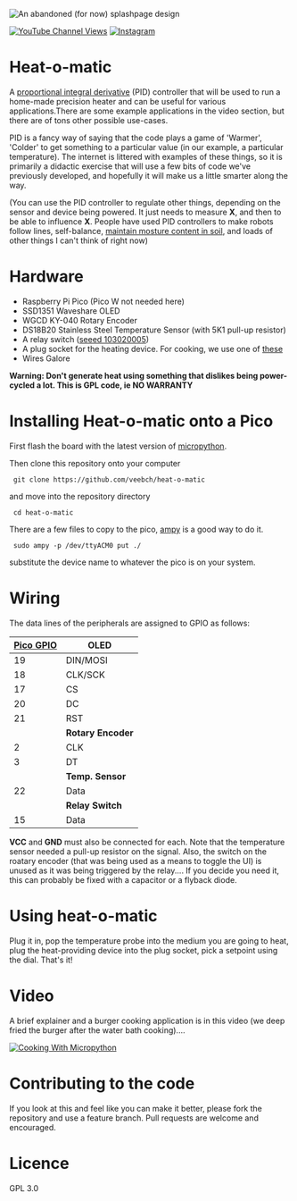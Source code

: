 ![An abandoned (for now) splashpage design](/heatomatic.jpg)

[![YouTube Channel Views](https://img.shields.io/youtube/channel/views/UCz5BOU9J9pB_O0B8-rDjCWQ?label=YouTube&style=social)](https://www.youtube.com/channel/UCz5BOU9J9pB_O0B8-rDjCWQ) [![Instagram](https://img.shields.io/badge/Instagram-E4405F?style=social&logo=instagram&logoColor=black)](https://www.instagram.com/v_e_e_b/)

# Heat-o-matic

A [proportional integral derivative](https://en.wikipedia.org/wiki/PID_controller) (PID) controller that will be used to run a home-made precision heater and can be useful for various applications.There are some example applications in the video section, but there are of tons other possible use-cases. 

PID is a fancy way of saying that the code plays a game of 'Warmer', 'Colder' to get something to a particular value (in our example, a particular temperature). The internet is littered with examples of these things, so it is primarily a didactic exercise that will use a few bits of code we've previously developed, and hopefully it will make us a little smarter along the way.

(You can use the PID controller to regulate other things, depending on the sensor and device being powered. It just needs to measure **X**, and then to be able to influence **X**. People have used PID controllers to make robots follow lines, self-balance, [maintain mosture content in soil](https://github.com/veeb.ch/sploosh),  and loads of other things I can't think of right now)

# Hardware

- Raspberry Pi Pico  (Pico W not needed here)
- SSD1351 Waveshare OLED 
- WGCD KY-040 Rotary Encoder
- DS18B20 Stainless Steel Temperature Sensor (with 5K1 pull-up resistor)
- A relay switch ([seeed 103020005](https://www.seeedstudio.com/Grove-Relay.html))
- A plug socket for the heating device. For cooking, we use one of [these](https://www.galaxus.ch/de/s2/product/rommelsbacher-ts1502-wasserkocher-8406453?supplier=406802)
- Wires Galore

**Warning: Don't generate heat using something that dislikes being power-cycled a lot. This is GPL code, ie NO WARRANTY**

# Installing Heat-o-matic onto a Pico

First flash the board with the latest version of [micropython](https://micropython.org/download/RPI_PICO/). 

Then clone this repository onto your computer

     git clone https://github.com/veebch/heat-o-matic

and move into the repository directory

     cd heat-o-matic

There are a few files to copy to the pico, [ampy](https://learn.adafruit.com/micropython-basics-load-files-and-run-code/install-ampy) is a good way to do it.

     sudo ampy -p /dev/ttyACM0 put ./
     
substitute the device name to whatever the pico is on your system.

# Wiring

The data lines of the peripherals are assigned to GPIO as follows:

| [Pico GPIO](https://www.elektronik-kompendium.de/sites/raspberry-pi/bilder/raspberry-pi-pico-gpio.png) | OLED |
|-----------|------|
|   19       | DIN/MOSI  |
|   18      | CLK/SCK  |
|   17      | CS  |
|   20       | DC  |
|   21      | RST  |
|           | **Rotary Encoder** |
|   2       | CLK            |
|   3       | DT             |
|           | **Temp. Sensor** |
|   22      | Data           |
|  | **Relay Switch** |
|   15      | Data           |

**VCC** and **GND** must also be connected for each. Note that the temperature sensor needed a pull-up resistor on the signal. Also, the switch on the roatary encoder (that was being used as a means to toggle the UI) is unused as it was being triggered by the relay.... If you decide you need it, this can probably be fixed with a capacitor or a flyback diode. 


# Using heat-o-matic

Plug it in, pop the temperature probe into the medium you are going to heat, plug the heat-providing device into the plug socket, pick a setpoint using the dial. That's it!

# Video

A brief explainer and a burger cooking application is in this video (we deep fried the burger after the water bath cooking)....

[![Cooking With Micropython](http://img.youtube.com/vi/rooKTWVzXWw/0.jpg)](http://www.youtube.com/watch?v=rooKTWVzXWw "Video Title")


# Contributing to the code

If you look at this and feel like you can make it better, please fork the repository and use a feature branch. Pull requests are welcome and encouraged.

# Licence 
GPL 3.0
